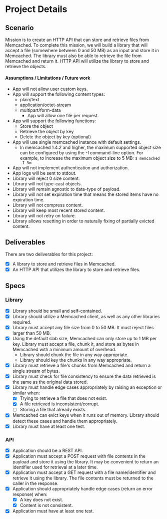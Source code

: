 # Project Details

## Scenario

Mission is to create an HTTP API that can store and retrieve files from Memcached. To complete this mission, we will
build a library that will accept a file (somewhere between 0 and 50 MB) as an input and store it in Memcached. The
library must also be able to retrieve the file from Memcached and return it. HTTP API will utilize the library to store
and retrieve the objects.

#### Assumptions / Limitations / Future work

- App will not allow user custom keys.
- App will support the following content types:
    - plain/text
    - application/octet-stream
    - multipart/form-data
        - App will allow one file per request.
- App will support the following functions:
    - Store the object
    - Retrieve the object by key
    - Delete the object by key (optional)
- App will use single memcached instance with default settings.
    - In memcached 1.4.2 and higher, the maximum supported object size can be configured by using the -I command-line
      option. For example, to increase the maximum object size to 5 MB: `$ memcached -I 5m`
- App will not implement authentication and authorization.
- App logs will be sent to stdout.
- Library will reject 0 size content.
- Library will not type-cast objects.
- Library will remain agnostic to data-type of payload.
- Library will not set expiration time that means the stored items have no expiration time.
- Library will not compress content.
- Library will keep most recent stored content.
- Library will not retry on failure.
- Library allows resetting in order to naturally fixing of partially evicted content.

## Deliverables

There are two deliverables for this project:

- [x] A library to store and retrieve files in Memcached.
- [x] An HTTP API that utilizes the library to store and retrieve files.

## Specs

### Library

- [x] Library should be small and self-contained.
- [x] Library should utilize a Memcached client, as well as any other libraries required.
- [x] Library must accept any file size from 0 to 50 MB. It must reject files larger than 50 MB.
- [x] Using the default slab size, Memcached can only store up to 1 MB per key. Library must accept a file, chunk it,
  and store as bytes in Memcached with a minimum amount of overhead.
    - Library should chunk the file in any way appropriate.
    - Library should key the chunks in any way appropriate.
- [x] Library must retrieve a file's chunks from Memcached and return a single stream of bytes.
- [x] Library must check for file consistency to ensure the data retrieved is the same as the original data stored.
- [x] Library must handle edge cases appropriately by raising an exception or similar when:
    - [x] Trying to retrieve a file that does not exist.
    - [x] A file retrieved is inconsistent/corrupt.
    - [ ] Storing a file that already exists.
- [x] Memcached can evict keys when it runs out of memory. Library should detect these cases and handle them
  appropriately.
- [x] Library must have at least one test.

### API

- [x] Application should be a REST API.
- [x] Application must accept a POST request with file contents in the payload and store it using the library. It may be
  convenient to return an identifier used for retrieval at a later time.
- [x] Application must accept a GET request with a file name/identifier and retrieve it using the library. The file
  contents must be returned to the caller in the response.
- [x] Application should appropriately handle edge cases (return an error response) when:
    - [x] A key does not exist.
    - [x] Content is not consistent.
- [x] Application must have at least one test.
